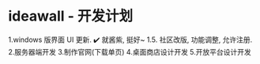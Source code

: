 # ideawall - 开发计划

1.windows 版界面 UI 更新.  ✔️ 就酱紫, 挺好~
1.5. 社区改版, 功能调整, 允许注册.
2.服务器端开发
3.制作官网(下载单页)
4.桌面商店设计开发
5.开放平台设计开发